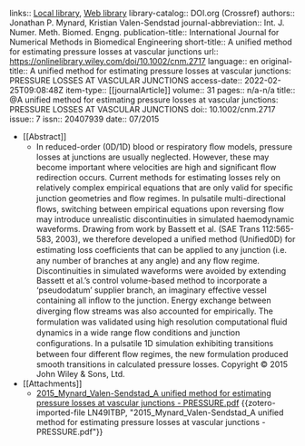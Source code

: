 links:: [Local library](zotero://select/groups/4605909/items/TMDX9T95), [Web library](https://www.zotero.org/groups/4605909/items/TMDX9T95)
library-catalog:: DOI.org (Crossref)
authors:: Jonathan P. Mynard, Kristian Valen-Sendstad
journal-abbreviation:: Int. J. Numer. Meth. Biomed. Engng.
publication-title:: International Journal for Numerical Methods in Biomedical Engineering
short-title:: A unified method for estimating pressure losses at vascular junctions
url:: https://onlinelibrary.wiley.com/doi/10.1002/cnm.2717
language:: en
original-title:: A unified method for estimating pressure losses at vascular junctions: PRESSURE LOSSES AT VASCULAR JUNCTIONS
access-date:: 2022-02-25T09:08:48Z
item-type:: [[journalArticle]]
volume:: 31
pages:: n/a-n/a
title:: @A unified method for estimating pressure losses at vascular junctions: PRESSURE LOSSES AT VASCULAR JUNCTIONS
doi:: 10.1002/cnm.2717
issue:: 7
issn:: 20407939
date:: 07/2015

- [[Abstract]]
	- In reduced-order (0D/1D) blood or respiratory ﬂow models, pressure losses at junctions are usually neglected. However, these may become important where velocities are high and signiﬁcant ﬂow redirection occurs. Current methods for estimating losses rely on relatively complex empirical equations that are only valid for speciﬁc junction geometries and ﬂow regimes. In pulsatile multi-directional ﬂows, switching between empirical equations upon reversing ﬂow may introduce unrealistic discontinuities in simulated haemodynamic waveforms. Drawing from work by Bassett et al. (SAE Trans 112:565-583, 2003), we therefore developed a uniﬁed method (Uniﬁed0D) for estimating loss coefﬁcients that can be applied to any junction (i.e. any number of branches at any angle) and any ﬂow regime. Discontinuities in simulated waveforms were avoided by extending Bassett et al.’s control volume-based method to incorporate a ‘pseudodatum’ supplier branch, an imaginary effective vessel containing all inﬂow to the junction. Energy exchange between diverging ﬂow streams was also accounted for empirically. The formulation was validated using high resolution computational ﬂuid dynamics in a wide range ﬂow conditions and junction conﬁgurations. In a pulsatile 1D simulation exhibiting transitions between four different ﬂow regimes, the new formulation produced smooth transitions in calculated pressure losses. Copyright © 2015 John Wiley & Sons, Ltd.
- [[Attachments]]
	- [2015_Mynard_Valen-Sendstad_A unified method for estimating pressure losses at vascular junctions - PRESSURE.pdf](zotero://select/groups/4605909/items/LN49ITBP) {{zotero-imported-file LN49ITBP, "2015_Mynard_Valen-Sendstad_A unified method for estimating pressure losses at vascular junctions - PRESSURE.pdf"}}